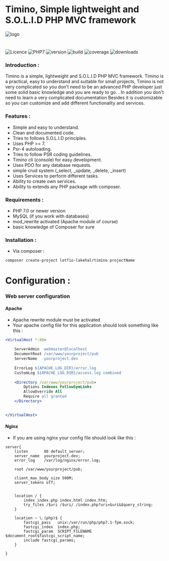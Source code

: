 # Timino, Simple lightweight and S.O.L.I.D PHP MVC framework 
![logo](https://user-images.githubusercontent.com/18489496/31467436-e0e2d408-aed1-11e7-95f5-07174228327a.png)
#
![Licence](https://img.shields.io/badge/Licence-MIT-f1c40f.svg)
![PHP7](https://img.shields.io/badge/PHP-7-3498db.svg)
![version](https://img.shields.io/badge/version-1.0.0-27ae60.svg)
![build](https://img.shields.io/badge/build-passing-8e44ad.svg)
![coverage](https://img.shields.io/badge/coverage-15%25-95a5a6.svg)
![downloads](https://img.shields.io/badge/downloads-100-c0392b.svg)
### Introduction :
Timino is a simple, lightweight and S.O.L.I.D PHP MVC framework. Timino is a practical, easy to understand and suitable for small projects, Timino is not very complicated so you don't need to be an advanced PHP developer just some solid basic knowledge and you are ready to go.
. In addition you don't need to learn a very complicated documentation Besides it is customizable so you can customize and add different functionality and services.

### Features : 
- Simple and easy to understand. 
- Clean and documented code.
- Tries to follows S.O.L.I.D principles.
- Uses PHP >= 7. 
- Psr-4 autoloading. 
- Tries to follow PSR coding guidelines.
- Timino cli (console) for easy development.
- Uses PDO for any database requests.
- simple crud system (_select, _update, _delete, _insert)
- Uses Services to perform different tasks. 
- Ability to create own services.
- Ability to extends any PHP package with composer.

### Requirements :
- PHP 7.0 or newer version
- MySQL (if you work with databases)
- mod_rewrite activated (Apache module of course)
- basic knowledge of Composer for sure

### Installation :
- Via composer :

```
composer create-project lotfio-lakehal/timino projectName
```

 Configuration :
 ================

  ### Web server configuration 
  #### Apache
  * Apache rewrite module must be activated
  * Your apache config file for this application should look something like this :

```apache
<VirtualHost *:80>
    
    ServerAdmin  webmaster@localhost
    DocumentRoot /var/www/yourproject/pub
    ServerName   yourproject.dev
     
    ErrorLog ${APACHE_LOG_DIR}/error.log
    CustomLog ${APACHE_LOG_DIR}/access.log combined
    
    <Directory /var/www/yourproject/pub>
        Options Indexes FollowSymLinks
        AllowOverride All
        Require all granted
    </Directory>
    

</VirtualHost>
```

  #### Nginx 
  * If you are using nginx your config file should look like this :
```nginx
server{
    listen       80 default_server;
    server_name  yourproject.dev;
    error_log    /var/log/nginx/error.log;
    
    root /var/www/yourproject/pub;
    
    client_max_body_size 500M;
    server_tokens off;
    

    location / {
        index index.php index.html index.htm;
        try_files /$uri /$uri/ /index.php?uri=$uri&$query_string;
    }

    location ~ \.(php)$ {
        fastcgi_pass   unix:/var/run/php/php7.1-fpm.sock;
        fastcgi_index  index.php;
        fastcgi_param  SCRIPT_FILENAME $document_root$fastcgi_script_name;
        include fastcgi_params;
    }

}
```
